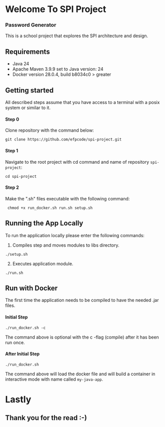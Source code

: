# Welcome To SPI Project
### Password Generator

This is a school project that explores the SPI architecture and design. 

## Requirements
* Java 24
* Apache Maven 3.9.9 set to Java version: 24
* Docker version 28.0.4, build b8034c0 > greater

## Getting started
All described steps assume that you have access to a terminal with a posix system or similar to it. 

#### Step 0
Clone repository with the command below:
```shell
git clone https://github.com/efpcode/spi-project.git
```
#### Step 1
Navigate to the root project with cd command and name of repository ``spi-project``:
```shell
cd spi-project
```
#### Step 2
Make the ".sh" files executable with the following command:
```shell
 chmod +x run_docker.sh run.sh setup.sh
```

## Running the App Locally
To run the application locally please enter the following commands:
1. Compiles step and moves modules to libs directory.
```shell
./setup.sh
```
2. Executes application module.
```shell
./run.sh
```

## Run with Docker
The first time the application needs to be compiled to have the needed .jar files.

#### Initial Step
```shell
./run_docker.sh -c
```

The command above is optional with the c -flag (compile) after it has been run once.

#### After Initial Step
```shell
./run_docker.sh
```

The command above will load the docker file and will build a container in interactive mode with name called ``my-java-app``.

# Lastly 
## Thank you for the read :-)
